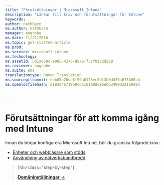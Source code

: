 ```yaml
---
title: "Förutsättningar | Microsoft Intune"
description: "Länkar till krav och förutsättningar för Intune"
keywords: 
author: nathbarn
ms.author: nathbarn
manager: angrobe
ms.date: 11/22/2016
ms.topic: get-started-article
ms.prod: 
ms.service: microsoft-intune
ms.technology: 
ms.assetid: 5d1ac59c-a885-4276-8576-f3cf81c2d268
ms.reviewer: angrobe
ms.suite: ems
translationtype: Human Translation
ms.sourcegitcommit: eeb85a28ea6f99a0123ec5df3b0d476a678b85cb
ms.openlocfilehash: 6192d4b71959cd5161a0de85ebb3489d221b9a93


---
```


# <a name="prerequisites-to-getting-started-with-intune"></a>Förutsättningar för att komma igång med Intune

Innan du börjar konfigurera Microsoft Intune, bör du granska följande krav:

- [Enheter och webbläsare som stöds](supported-mobile-devices-and-computers.md)
- [Användning av nätverksbandbredd](network-bandwidth-use.md)

>[!div class="step-by-step"]

>[**Domäninställningar** &rarr;](supported-mobile-devices-and-computers.md)  



<!--HONumber=Dec16_HO2-->


